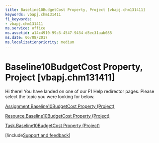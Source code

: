 ```yaml
---
title: Baseline10BudgetCost Property, Project [vbapj.chm131411]
keywords: vbapj.chm131411
f1_keywords:
- vbapj.chm131411
ms.service: office
ms.assetid: a14c4910-99c3-4547-9434-d5ec31aab085
ms.date: 06/08/2017
ms.localizationpriority: medium
---
```



# Baseline10BudgetCost Property, Project [vbapj.chm131411]

Hi there! You have landed on one of our F1 Help redirector pages. Please select the topic you were looking for below.

[Assignment.Baseline10BudgetCost Property (Project)](https://msdn.microsoft.com/library/75705ad0-4da0-2fd3-1dda-33042313d9c1%28Office.15%29.aspx)

[Resource.Baseline10BudgetCost Property (Project)](https://msdn.microsoft.com/library/13ee0552-7ecb-de11-c806-575cdf6ef847%28Office.15%29.aspx)

[Task.Baseline10BudgetCost Property (Project)](https://msdn.microsoft.com/library/3df1a2f6-4441-7222-f1e1-282730f0ef52%28Office.15%29.aspx)

[!include[Support and feedback](~/includes/feedback-boilerplate.md)]